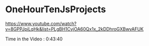 # OneHourTenJsProjects

https://www.youtube.com/watch?v=8GPPJpiLqHk&list=PLgBH1CvjOA60Qx1x_2kDDhroGXBwvAFUK

Time in the Video : 0:43:40

